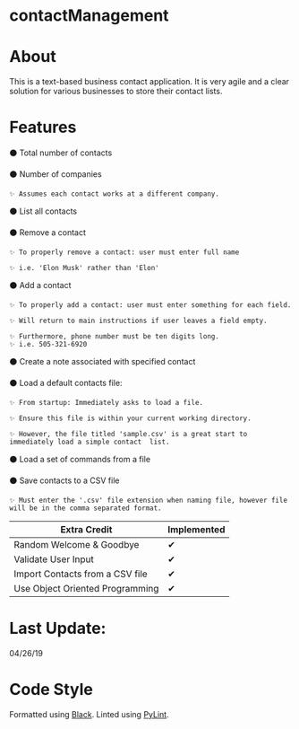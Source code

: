 # contactManagement

# About

This is a text-based business contact application.
It is very agile and a clear solution for various businesses to store their contact lists.

# Features

⚫️ Total number of contacts

⚫️ Number of companies

    ✨ Assumes each contact works at a different company.

⚫️ List all contacts

⚫️ Remove a contact

    ✨ To properly remove a contact: user must enter full name

    ✨ i.e. 'Elon Musk' rather than 'Elon'

⚫️ Add a contact

    ✨ To properly add a contact: user must enter something for each field.

    ✨ Will return to main instructions if user leaves a field empty.

    ✨ Furthermore, phone number must be ten digits long.
    ✨ i.e. 505-321-6920

⚫️ Create a note associated with specified contact

⚫️ Load a default contacts file:

    ✨ From startup: Immediately asks to load a file.

    ✨ Ensure this file is within your current working directory.

    ✨ However, the file titled 'sample.csv' is a great start to immediately load a simple contact  list.

⚫️ Load a set of commands from a file

⚫️ Save contacts to a CSV file

    ✨ Must enter the '.csv' file extension when naming file, however file will be in the comma separated format.


| Extra Credit           | Implemented |
|------------------------|-------------|
| Random Welcome & Goodbye |     ✔    |
| Validate User Input | ✔ |
| Import Contacts from a CSV file | ✔ |
| Use Object Oriented Programming | ✔ |

# Last Update:

04/26/19

# Code Style

Formatted using [Black](https://github.com/ambv/black). Linted using [PyLint](https://www.pylint.org/).
